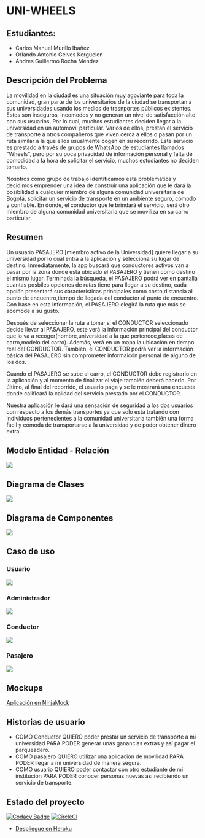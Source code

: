 # UNI-WHEELS

## Estudiantes:
+ Carlos Manuel Murillo Ibañez
+ Orlando Antonio Gelves Kerguelen
+ Andres Guillermo Rocha Mendez


## Descripción del Problema
La movilidad en la ciudad es una situación muy agoviante para toda la comunidad, gran parte de los universitarios de la ciudad se transportan a sus universidades usando los medios de trasnportes públicos existentes. Estos son inseguros, incomodos y no generan un nivel de satisfacción alto con sus usuarios. Por lo cual, muchos estudiantes deciden llegar a la universidad en un automovil particular. Varios de ellos, prestan el servicio de transporte a otros compañeros que viven cerca a ellos o pasan por un ruta similar a la que ellos usualmente cogen en su recorrido. Este servicio es prestado a través de grupos de WhatsApp de estudiantes llamados "Wheels", pero por su poca privacidad de información personal y falta de comodidad a la hora de solicitar el servicio, muchos estudiantes no deciden tomarlo.

Nosotros como grupo de trabajo identificamos esta problemática y decidimos emprender una idea de construir una aplicación que le dará la posibilidad a cualquier miembro de alguna comunidad universitaria de Bogotá, solicitar un servicio de transporte en un ambiente seguro, cómodo y confiable. En donde, el conductor que le brindará el servicio, será otro miembro de alguna  comunidad universitaria que se moviliza en su carro particular.


## Resumen

Un usuario PASAJERO [miembro activo de la Universidad] quiere llegar a su universidad por lo cual entra a la aplicación y selecciona su lugar de destino. Inmediatamente, la app buscará que conductores activos van a pasar por la zona donde está ubicado el PASAJERO y tienen como destino el mismo lugar. Terminada la búsqueda, el PASAJERO podrá ver en pantalla cuantas posbiles opciones de rutas tiene para llegar a su destino, cada opción presentará sus características principales como costo,distancia al punto de encuentro,tiempo de llegada del conductor al punto de encuentro. Con base en esta información, el PASAJERO elegirá la ruta que más se acomode a su gusto.

Después de seleccionar la ruta a tomar,si el CONDUCTOR seleccionado decide llevar al PASAJERO, este verá la información principal del conductor que lo va a recoger(nombre,universidad a la que pertenece,placas de carro,modelo del carro). Además, verá en un mapa la ubicación en tiempo real del CONDUCTOR. También, el CONDUCTOR podrá ver la información básica del PASAJERO sin comprometer informaicón personal de alguno de los dos. 

Cuando el PASAJERO se sube al carro, el CONDUCTOR debe registrarlo en la aplicación y al momento de finalizar el viaje también deberá hacerlo. Por último, al final del recorrido, el usuario paga y se le mostrará una encuesta donde calificará la calidad del servicio prestado por el CONDUCTOR.  

Nuestra aplicación le dará una sensación de seguridad a los dos usuarios con respecto a los demás transportes ya que solo esta tratando con individuos pertenecientes a la comunidad universitaria también una forma fácil y cómoda de transportarse a la universidad y de poder obtener dinero extra.	
 
## Modelo Entidad - Relación

![](https://github.com/ARSW-2020-1-UNIWheels/UNIWheels/blob/master/resources/Diagrama%20Entidad-relacion.PNG)

## Diagrama de Clases

![](https://github.com/ARSW-2020-1-UNIWheels/UNIWheels/blob/master/resources/Diagrama%20de%20clases.PNG)

## Diagrama de Componentes

![](https://github.com/ARSW-2020-1-UNIWheels/UNIWheels/blob/master/resources/ImagenDiagrama.PNG)


## Caso de uso

### Usuario

![](https://github.com/ARSW-2020-1-UNIWheels/UNIWheels/blob/master/resources/Casos%20de%20Uso-usuario.PNG)

### Administrador

![](https://github.com/ARSW-2020-1-UNIWheels/UNIWheels/blob/master/resources/Casos%20de%20Uso-administrador.PNG)

### Conductor

![](https://github.com/ARSW-2020-1-UNIWheels/UNIWheels/blob/master/resources/Casos%20de%20Uso-conductor.PNG)

### Pasajero

![](https://github.com/ARSW-2020-1-UNIWheels/UNIWheels/blob/master/resources/Casos%20de%20Uso-pasajero.PNG)

## Mockups
[Aplicación en NinjaMock](https://ninjamock.com/s/49239Fx)


## Historias de usuario
+ COMO Conductor QUIERO poder prestar un servicio de transporte a mi universidad PARA PODER generar unas ganancias extras y así pagar el parqueadero.
+ COMO pasajero QUIERO utilizar una aplicación de movilidad PARA PODER llegar a mi universidad de manera segura.
+ COMO usuario QUIERO poder contactar con otro estudiante de mi institución PARA PODER conocer personas nuevas así recibiendo un servicio de transporte.


## Estado del proyecto
[![Codacy Badge](https://api.codacy.com/project/badge/Grade/e193b7b32c3342ccadb0c7f681896b06)](https://www.codacy.com/gh/ARSW-2020-1-UNIWheels/UNIWheels?utm_source=github.com&amp;utm_medium=referral&amp;utm_content=ARSW-2020-1-UNIWheels/UNIWheels&amp;utm_campaign=Badge_Grade)
[![CircleCI](https://circleci.com/gh/ARSW-2020-1-UNIWheels/UNIWheels.svg?style=svg)](https://circleci.com/gh/ARSW-2020-1-UNIWheels/UNIWheels)
+ [Despliegue en Heroku](https://uniwheels.herokuapp.com/)
